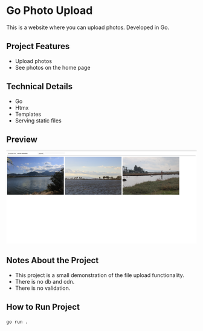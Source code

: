 # Go Photo Upload

This is a website where you can upload photos. Developed in Go.

## Project Features

- Upload photos
- See photos on the home page

## Technical Details

- Go
- Htmx
- Templates
- Serving static files

## Preview

<img src="previews/preview.png" alt="preview">

## Notes About the Project

- This project is a small demonstration of the file upload functionality.
- There is no db and cdn.
- There is no validation.

## How to Run Project

```bash
go run .
```
